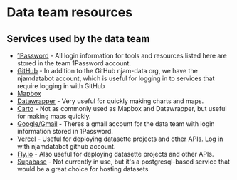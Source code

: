 # Data team resources

## Services used by the data team
- [1Password](https://njamdata.1password.com) - All login information for tools and resources listed here are stored in the team 1Password account.
- [GitHub](https://github.com/njamdatabot) - In addition to the GitHub njam-data org, we have the njamdatabot account, which is useful for logging in to services that require logging in with GitHub
- [Mapbox](https://mapbox.com)
- [Datawrapper](https://datawrapper.com) - Very useful for quickly making charts and maps.
- [Carto](https://carto.com) - Not as commonly used as Mapbox and Datawrapper, but useful for making maps quickly.
- [Google/Gmail](https://gmail.com) - Theres a gmail account for the data team with login information stored in 1Password.
- [Vercel](https://vercel.com) - Useful for deploying datasette projects and other APIs. Log in with njamdatabot github account.
- [Fly.io](https://fly.io/) - Also useful for deploying datasette projects and other APIs.
- [Supabase](https://supabase.com) - Not currently in use, but it's a postgresql-based service that would be a great choice for hosting datasets
